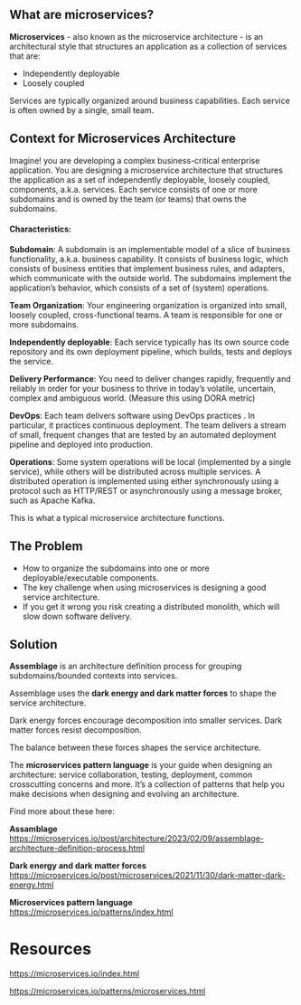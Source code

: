 ## What are microservices?
**Microservices** - also known as the microservice architecture - is an architectural style that structures an application as a collection of services that are:

- Independently deployable
- Loosely coupled

Services are typically organized around business capabilities.
Each service is often owned by a single, small team.

## Context for Microservices Architecture

Imagine! you are developing a complex business-critical enterprise application. You are designing a microservice architecture that structures the application as a set of independently deployable, loosely coupled, components, a.k.a. services. Each service consists of one or more subdomains and is owned by the team (or teams) that owns the subdomains.

#### Characteristics:

**Subdomain**: A subdomain is an implementable model of a slice of business functionality, a.k.a. business capability. It consists of business logic, which consists of business entities that implement business rules, and adapters, which communicate with the outside world. The subdomains implement the application’s behavior, which consists of a set of (system) operations.

**Team Organization**: Your engineering organization is organized into small, loosely coupled, cross-functional teams. A team is responsible for one or more subdomains.

**Independently deployable**: Each service typically has its own source code repository and its own deployment pipeline, which builds, tests and deploys the service.

**Delivery Performance**: You need to deliver changes rapidly, frequently and reliably in order for your business to thrive in today’s volatile, uncertain, complex and ambiguous world. (Measure this using DORA metric)

**DevOps**: Each team delivers software using DevOps practices . In particular, it practices continuous deployment. The team delivers a stream of small, frequent changes that are tested by an automated deployment pipeline and deployed into production.

**Operations**: Some system operations will be local (implemented by a single service), while others will be distributed across multiple services. A distributed operation is implemented using either synchronously using a protocol such as HTTP/REST or asynchronously using a message broker, such as Apache Kafka.

This is what a typical microservice architecture functions.

## The Problem
- How to organize the subdomains into one or more deployable/executable components.
- The key challenge when using microservices is designing a good service architecture.
- If you get it wrong you risk creating a distributed monolith, which will slow down software delivery.

## Solution
**Assemblage** is an architecture definition process for grouping subdomains/bounded contexts into services.

Assemblage uses the **dark energy and dark matter forces** to shape the service architecture.

Dark energy forces encourage decomposition into smaller services. Dark matter forces resist decomposition.

The balance between these forces shapes the service architecture.

The **microservices pattern language** is your guide when designing an architecture: service collaboration, testing, deployment, common crosscutting concerns and more. It’s a collection of patterns that help you make decisions when designing and evolving an architecture.

Find more about these here:

**Assamblage**
https://microservices.io/post/architecture/2023/02/09/assemblage-architecture-definition-process.html

**Dark energy and dark matter forces**
https://microservices.io/post/microservices/2021/11/30/dark-matter-dark-energy.html

**Microservices pattern language**
https://microservices.io/patterns/index.html


# Resources

https://microservices.io/index.html

https://microservices.io/patterns/microservices.html